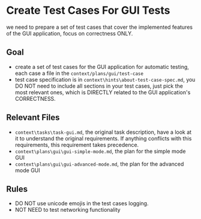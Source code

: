 # Create Test Cases For GUI Tests

we need to prepare a set of test cases that cover the implemented features of the GUI application, focus on correctness ONLY.

## Goal

- create a set of test cases for the GUI application for automatic testing, each case a file in the `context/plans/gui/test-case`
- test case specification is in `context\hints\about-test-case-spec.md`, you DO NOT need to include all sections in your test cases, just pick the most relevant ones, which is DIRECTLY related to the GUI application's CORRECTNESS.

## Relevant Files

- `context\tasks\task-gui.md`, the original task description, have a look at it to understand the original requirements. If anything conflicts with this requirements, this requirement takes precedence.
- `context\plans\gui\gui-simple-mode.md`, the plan for the simple mode GUI
- `context\plans\gui\gui-advanced-mode.md`, the plan for the advanced mode GUI

## Rules

- DO NOT use unicode emojis in the test cases logging.
- NOT NEED to test networking functionality
